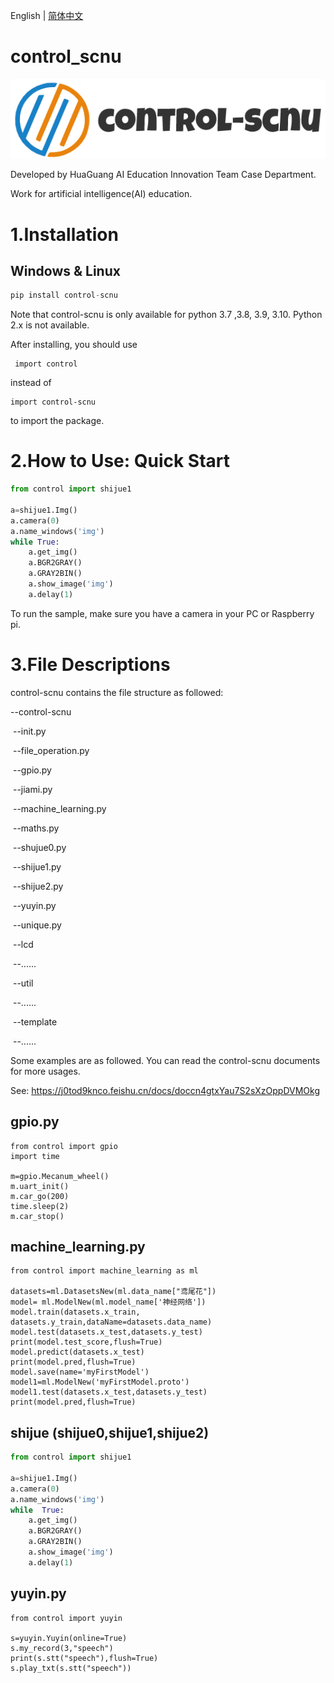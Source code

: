English | [简体中文](README_cn.md)
# control_scnu
![Image text](https://github.com/HuaGuangEdu/control_scnu/blob/main/docs/control1.png)

Developed by HuaGuang AI Education Innovation Team Case Department.

Work for artificial intelligence(AI) education.

# 1.Installation
## Windows & Linux
```python
pip install control-scnu
```
Note that control-scnu is only available for python 3.7 ,3.8, 3.9, 3.10. Python 2.x is not available.

After installing, you should use

```
 import control
```

 instead of 

```
import control-scnu
```

to import the package.

# 2.How to Use: Quick Start

```python
from control import shijue1

a=shijue1.Img()
a.camera(0)
a.name_windows('img')
while True:
    a.get_img()
    a.BGR2GRAY()
    a.GRAY2BIN()
    a.show_image('img')
    a.delay(1)
```

To run the sample, make sure you have a camera in your PC or Raspberry pi.

# 3.File Descriptions

control-scnu contains the file structure as followed:

--control-scnu

​	--init.py

​	--file_operation.py

​	--gpio.py

​	--jiami.py

​	--machine_learning.py

​	--maths.py

​	--shujue0.py

​	--shijue1.py

​	--shijue2.py

​	--yuyin.py

​	--unique.py

​	--lcd

​		  --......

​	--util

​		  --......

​	--template

​		  --......

Some examples are as followed. You can read the control-scnu documents for more usages.

See: https://j0tod9knco.feishu.cn/docs/doccn4gtxYau7S2sXzOppDVMOkg

## gpio.py
```
from control import gpio
import time

m=gpio.Mecanum_wheel()
m.uart_init()
m.car_go(200)
time.sleep(2)
m.car_stop()
```

## machine_learning.py
```
from control import machine_learning as ml

datasets=ml.DatasetsNew(ml.data_name["鸢尾花"])
model= ml.ModelNew(ml.model_name['神经网络'])
model.train(datasets.x_train, datasets.y_train,dataName=datasets.data_name)
model.test(datasets.x_test,datasets.y_test)
print(model.test_score,flush=True)
model.predict(datasets.x_test)
print(model.pred,flush=True)
model.save(name='myFirstModel')
model1=ml.ModelNew('myFirstModel.proto')
model1.test(datasets.x_test,datasets.y_test)
print(model.pred,flush=True)
```

## shijue (shijue0,shijue1,shijue2)
```python
from control import shijue1

a=shijue1.Img()
a.camera(0)
a.name_windows('img')
while  True:
    a.get_img()
    a.BGR2GRAY()
    a.GRAY2BIN()
    a.show_image('img')
    a.delay(1)
```

## yuyin.py
```
from control import yuyin

s=yuyin.Yuyin(online=True) 
s.my_record(3,"speech")   
print(s.stt("speech"),flush=True)  
s.play_txt(s.stt("speech"))  
